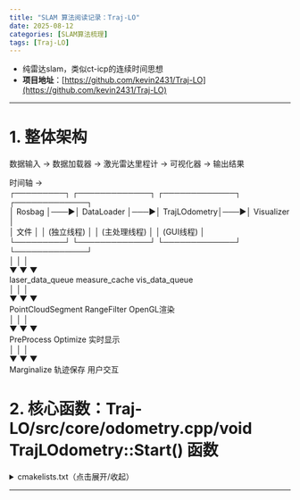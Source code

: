 ```yaml
---
title: "SLAM 算法阅读记录：Traj-LO"
date: 2025-08-12 
categories: [SLAM算法梳理]
tags: [Traj-LO]
---
```

- 纯雷达slam，类似ct-icp的连续时间思想
- **项目地址**：[https://github.com/kevin2431/Traj-LO](https://github.com/kevin2431/Traj-LO)  

---
# 1. 整体架构

数据输入 → 数据加载器 → 激光雷达里程计 → 可视化器 → 输出结果

时间轴 →  
┌─────────┐    ┌─────────────┐    ┌─────────────┐    ┌─────────────┐  
│ Rosbag  │───▶│ DataLoader  │───▶│ TrajLOdometry│───▶│ Visualizer  │  
│ 文件    │    │ (独立线程)   │    │ (主处理线程) │    │ (GUI线程)   │  
└─────────┘    └─────────────┘    └─────────────┘    └─────────────┘  
                      │                    │                    │  
                      ▼                    ▼                    ▼  
                laser_data_queue    measure_cache        vis_data_queue  
                      │                    │                    │  
                      ▼                    ▼                    ▼  
                PointCloudSegment  RangeFilter        OpenGL渲染  
                      │                    │                    │  
                      ▼                    ▼                    ▼  
                PreProcess         Optimize          实时显示  
                      │                    │                    │  
                      ▼                    ▼                    ▼  
                Marginalize       轨迹保存          用户交互  


# 2. 核心函数：Traj-LO/src/core/odometry.cpp/void TrajLOdometry::Start() 函数

<details>
<summary>cmakelists.txt（点击展开/收起）</summary>


</details>



---
